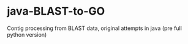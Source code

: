 # java-BLAST-to-GO
 Contig processing from BLAST data, original attempts in java (pre full python version)
